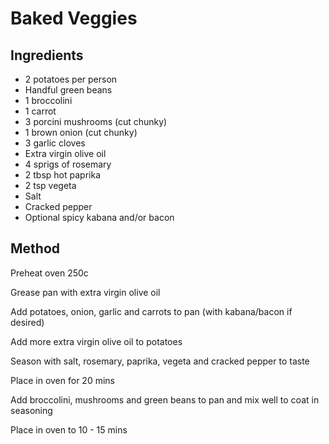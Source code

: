 # Baked Veggies

## Ingredients

* 2 potatoes per person
* Handful green beans
* 1 broccolini
* 1 carrot
* 3 porcini mushrooms (cut chunky)
* 1 brown onion (cut chunky)
* 3 garlic cloves
* Extra virgin olive oil
* 4 sprigs of rosemary
* 2 tbsp hot paprika
* 2 tsp vegeta
* Salt
* Cracked pepper
* Optional spicy kabana and/or bacon

## Method

Preheat oven 250c

Grease pan with extra virgin olive oil

Add potatoes, onion, garlic and carrots to pan (with kabana/bacon if desired)

Add more extra virgin olive oil to potatoes

Season with salt, rosemary, paprika, vegeta and cracked pepper to taste

Place in oven for 20 mins

Add broccolini, mushrooms and green beans to pan and mix well to coat in seasoning

Place in oven to 10 - 15 mins
